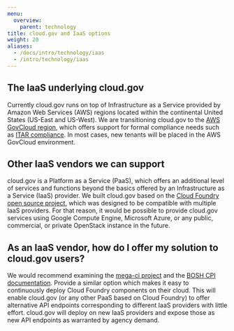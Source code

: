 ```yaml
---
menu:
  overview:
    parent: technology
title: cloud.gov and IaaS options
weight: 20
aliases:
  - /docs/intro/technology/iaas
  - /intro/technology/iaas
---
```


## The IaaS underlying cloud.gov

Currently cloud.gov runs on top of Infrastructure as a Service provided by Amazon Web Services (AWS) regions located within the continental United States (US-East and US-West). We are transitioning cloud.gov to the [AWS GovCloud region](https://aws.amazon.com/govcloud-us/), which offers support for formal compliance needs such as [ITAR compliance](https://en.wikipedia.org/wiki/International_Traffic_in_Arms_Regulations). In most cases, new tenants will be placed in the AWS GovCloud environment.

## Other IaaS vendors we can support

cloud.gov is a Platform as a Service (PaaS), which offers an additional level of services and functions beyond the basics offered by an Infrastructure as a Service (IaaS) provider. We built cloud.gov based on the [Cloud Foundry open source project](https://www.cloudfoundry.org/), which was designed to be compatible with multiple IaaS providers. For that reason, it would be possible to provide cloud.gov services using Google Compute Engine, Microsoft Azure, or any public, commercial, or private OpenStack instance in the future.

## As an IaaS vendor, how do I offer my solution to cloud.gov users?

We would recommend examining the [mega-ci project](https://github.com/cloudfoundry/mega-ci) and the [BOSH CPI documentation](https://bosh.io/docs/cpi-api-v1.html). Provide a similar option which makes it easy to continuously deploy Cloud Foundry components on their cloud. This will enable cloud.gov (or any other PaaS based on Cloud Foundry) to offer alternative API endpoints corresponding to different IaaS providers with little effort. cloud.gov will deploy on new IaaS providers and expose those as new API endpoints as warranted by agency demand.
